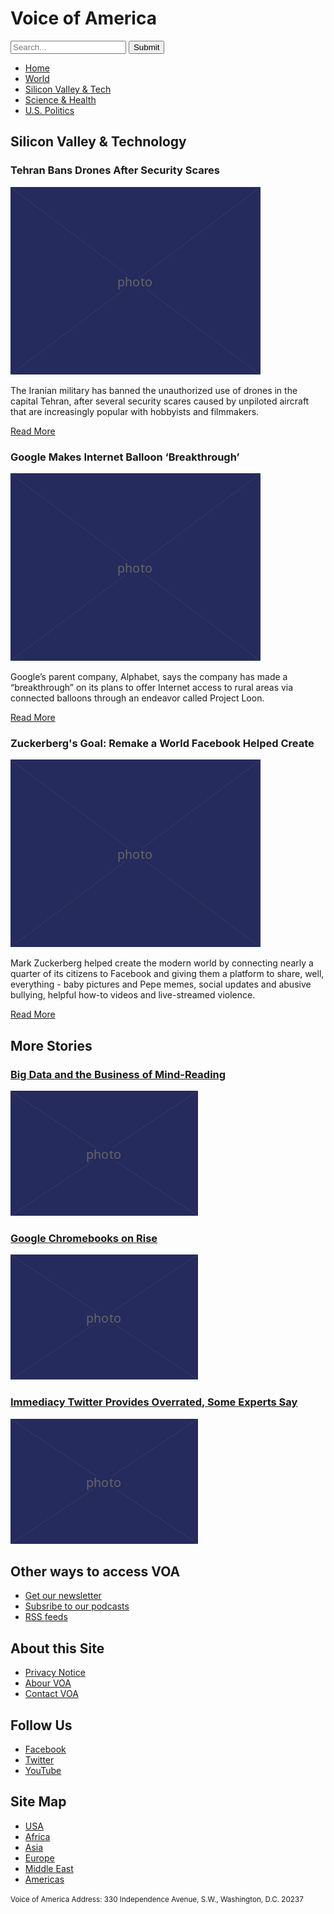 <!DOCTYPE html>
<html lang="en">
  <head>
    <meta charset="UTF-8" />
    <title>Voice of America</title>
  </head>

  <body>

   <h1>Voice of America</h1>
    <form>
      <input type="search" placeholder="Search..."/>
      <input type="submit" value="Submit"/>
    </form>

   <ul>
      <li><a href="article.html">Home</a></li>
      <li><a href="article.html">World</a></li>
      <li><a href="article.html">Silicon Valley &amp; Tech</a></li>
      <li><a href="article.html">Science &amp; Health</a></li>
      <li><a href="article.html">U.S. Politics</a></li>
    </ul>
<article>
   <h2>Silicon Valley &amp; Technology</h2>
</article>
<article>
   <h3>Tehran Bans Drones After Security Scares</h3>
    <img src="400.png" alt="Drones in Tehran"/>
  </article>

   <p>The Iranian military has banned the unauthorized use of drones in the capital Tehran, after several security scares caused by unpiloted aircraft that are increasingly popular with hobbyists and filmmakers.</p>

   <p><a href="article.html">Read More</a></p>
<article>
   <h3>Google Makes Internet Balloon ‘Breakthrough’</h3>
    <img src="400.png" alt="Google balloon!" />

   <p>Google’s parent company, Alphabet, says the company has made a “breakthrough” on its plans to offer Internet access to rural areas via connected balloons through an endeavor called Project Loon.</p>

   <p><a href="article.html">Read More</a></p>
</article>
<article>
   <h3>Zuckerberg's Goal: Remake а World Facebook Helped Create</h3>
   <img src="400.png" alt="Zuckerberg goal" />

   <p>Mark Zuckerberg helped create the modern world by connecting nearly a quarter of its citizens to Facebook and giving them a platform to share, well, everything - baby pictures and Pepe memes, social updates and abusive bullying, helpful how-to videos and live-streamed violence.</p>

   <p><a href="article.html">Read More</a></p>
</article>
<section>
  <aside>
  
   <h2>More Stories</h2>
   
<article>
   <h3><a href="article.html">Big Data and the Business of Mind-Reading</a></h3>
    <img src="300.png" alt="Lots and lots of numbers" />
  </article>
  
  <article>
   <h3><a href="article.html">Google Chromebooks on Rise</a></h3>
   <img src="300.png" alt="Google Chromebook" />
  </article>
  
  <article>
   <h3><a href="article.html">Immediacy Twitter Provides Overrated, Some Experts Say</a></h3>
   <img src="300.png" alt="Trump tweets" />
  </article>
  </aside>
  
<main>
  
</section>
  
<footer>

   <h2>Other ways to access VOA</h2>

   <ul>
     <li><a href="article.html">Get our newsletter</a></li>
      <li><a href="article.html">Subsribe to our podcasts</a></li>
      <li><a href="article.html">RSS feeds</a></li>
    </ul>

   <h2>About this Site</h2>

   <ul>
    <li><a href="article.html">Privacy Notice</a></li>
    <li><a href="article.html">Abour VOA</a></li>
    <li><a href="article.html">Contact VOA</a></li>
</ul>

   <h2>Follow Us</h2>

   <ul>
      <li><a href="article.html">Facebook</a></li>
      <li><a href="article.html">Twitter</a></li>
      <li><a href="article.html">YouTube</a></li>
    </ul>

   <h2>Site Map</h2>

   <ul>
      <li><a href="article.html">USA</a></li>
      <li><a href="article.html">Africa</a></li>
      <li><a href="article.html">Asia</a></li>
      <li><a href="article.html">Europe</a></li>
      <li><a href="article.html">Middle East</a></li>
      <li><a href="article.html">Americas</a></li>
    </ul>

   <p><small>Voice of America Address: 330 Independence Avenue, S.W., Washington, D.C. 20237</small></p>
  </main>
</footer>
  </body>
</html>
